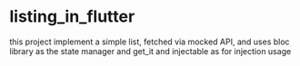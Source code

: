 # listing_in_flutter

this project implement a simple list, fetched via mocked API, and uses bloc library as the state manager and get_it and injectable as for injection usage
